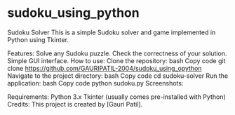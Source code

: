 # sudoku_using_python
Sudoku Solver
This is a simple Sudoku solver and game implemented in Python using Tkinter.

Features:
Solve any Sudoku puzzle.
Check the correctness of your solution.
Simple GUI interface.
How to use:
Clone the repository:
bash
Copy code
git clone https://github.com/GAURIPATIL-2004/sudoku_using_opython
Navigate to the project directory:
bash
Copy code
cd sudoku-solver
Run the application:
bash
Copy code
python sudoku.py
Screenshots:


Requirements:
Python 3.x
Tkinter (usually comes pre-installed with Python)
Credits:
This project is created by [Gauri Patil].

